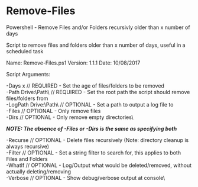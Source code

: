 # Remove-Files
Powershell - Remove Files and/or Folders recursivly older than x number of days

Script to remove files and folders older than x number of days, useful in a scheduled task

Name: Remove-Files.ps1
Version: 1.1.1
Date: 10/08/2017

Script Arguments:

-Days x  // REQUIRED - Set the age of files/folders to be removed\
-Path Drive:\Path\  // REQUIRED - Set the root path the script should remove files/folders from\
-LogPath Drive:\Path\ // OPTIONAL - Set a path to output a log file to\
-Files  // OPTIONAL - Only remove files\
-Dirs  // OPTIONAL - Only remove empty directories\

***NOTE: The absence of -Files or -Dirs is the same as specifying both***

-Recurse  // OPTIONAL - Delete files recursively (Note: directory cleanup is always recursive)\
-Filter  // OPTIONAL - Set a string filter to search for, this applies to both Files and Folders\
-WhatIf  // OPTIONAL - Log/Output what would be deleted/removed, without actually deleting/removing\
-Verbose  // OPTIONAL - Show debug/verbose output at console\
